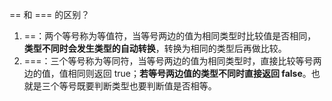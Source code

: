 == 和 === 的区别？
1. ==：两个等号称为等值符，当等号两边的值为相同类型时比较值是否相同，**类型不同时会发生类型的自动转换**，转换为相同的类型后再做比较。
2. ===：三个等号称为等同符，当等号两边的值为相同类型时，直接比较等号两边的值，值相同则返回 true；**若等号两边值的类型不同时直接返回 false**。也就是三个等号既要判断类型也要判断值是否相等。


